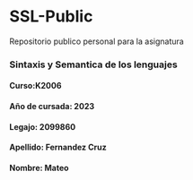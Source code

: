 # SSL-Public
 Repositorio publico personal para la asignatura

### Sintaxis y Semantica de los lenguajes

#### Curso:K2006
#### Año de cursada: 2023
#### Legajo: 2099860
#### Apellido: Fernandez Cruz
#### Nombre: Mateo
